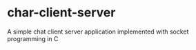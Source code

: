 # char-client-server
A simple chat client server application implemented with socket programming in C
